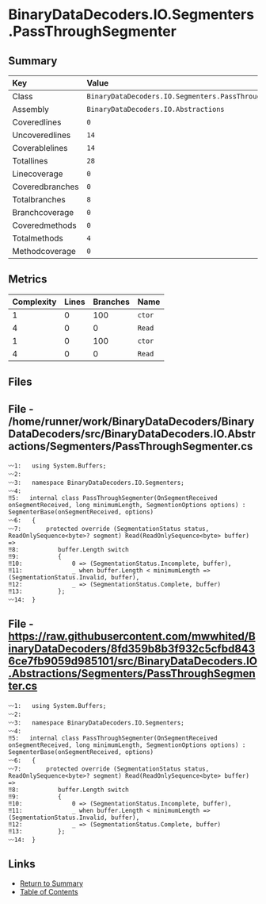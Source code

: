 ﻿# BinaryDataDecoders.IO.Segmenters.PassThroughSegmenter

## Summary

| Key             | Value                                                   |
| :-------------- | :------------------------------------------------------ |
| Class           | `BinaryDataDecoders.IO.Segmenters.PassThroughSegmenter` |
| Assembly        | `BinaryDataDecoders.IO.Abstractions`                    |
| Coveredlines    | `0`                                                     |
| Uncoveredlines  | `14`                                                    |
| Coverablelines  | `14`                                                    |
| Totallines      | `28`                                                    |
| Linecoverage    | `0`                                                     |
| Coveredbranches | `0`                                                     |
| Totalbranches   | `8`                                                     |
| Branchcoverage  | `0`                                                     |
| Coveredmethods  | `0`                                                     |
| Totalmethods    | `4`                                                     |
| Methodcoverage  | `0`                                                     |

## Metrics

| Complexity | Lines | Branches | Name    |
| :--------- | :---- | :------- | :------ |
| 1          | 0     | 100      | `ctor`  |
| 4          | 0     | 0        | `Read`  |
| 1          | 0     | 100      | `ctor`  |
| 4          | 0     | 0        | `Read`  |

## Files

## File - /home/runner/work/BinaryDataDecoders/BinaryDataDecoders/src/BinaryDataDecoders.IO.Abstractions/Segmenters/PassThroughSegmenter.cs

```CSharp
〰1:   using System.Buffers;
〰2:   
〰3:   namespace BinaryDataDecoders.IO.Segmenters;
〰4:   
‼5:   internal class PassThroughSegmenter(OnSegmentReceived onSegmentReceived, long minimumLength, SegmentionOptions options) : SegmenterBase(onSegmentReceived, options)
〰6:   {
〰7:       protected override (SegmentationStatus status, ReadOnlySequence<byte>? segment) Read(ReadOnlySequence<byte> buffer) =>
‼8:           buffer.Length switch
‼9:           {
‼10:              0 => (SegmentationStatus.Incomplete, buffer),
‼11:              _ when buffer.Length < minimumLength => (SegmentationStatus.Invalid, buffer),
‼12:              _ => (SegmentationStatus.Complete, buffer)
‼13:          };
〰14:  }
```

## File - https://raw.githubusercontent.com/mwwhited/BinaryDataDecoders/8fd359b8b3f932c5cfbd8436ce7fb9059d985101/src/BinaryDataDecoders.IO.Abstractions/Segmenters/PassThroughSegmenter.cs

```CSharp
〰1:   using System.Buffers;
〰2:   
〰3:   namespace BinaryDataDecoders.IO.Segmenters;
〰4:   
‼5:   internal class PassThroughSegmenter(OnSegmentReceived onSegmentReceived, long minimumLength, SegmentionOptions options) : SegmenterBase(onSegmentReceived, options)
〰6:   {
〰7:       protected override (SegmentationStatus status, ReadOnlySequence<byte>? segment) Read(ReadOnlySequence<byte> buffer) =>
‼8:           buffer.Length switch
‼9:           {
‼10:              0 => (SegmentationStatus.Incomplete, buffer),
‼11:              _ when buffer.Length < minimumLength => (SegmentationStatus.Invalid, buffer),
‼12:              _ => (SegmentationStatus.Complete, buffer)
‼13:          };
〰14:  }
```

## Links

* [Return to Summary](Summary.md)
* [Table of Contents](../TOC.md)

